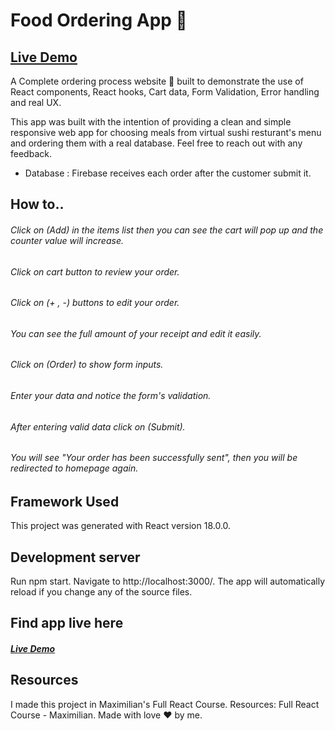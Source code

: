 # Food Ordering App 🍣
## [Live Demo](https://sushi-ordering-app-9224b.web.app/)

A Complete ordering process website 📱 built to demonstrate the use of React components, React hooks, Cart data, Form Validation, Error handling and real UX.


This app was built with the intention of providing a clean and simple responsive web app for choosing 
meals from virtual sushi resturant's menu and ordering them with a real database.
Feel free to reach out with any feedback.



- Database : Firebase receives each order after the customer submit it.

## How to..
###### Click on (Add) in the items list then you can see the cart will pop up and the counter value will increase. 
###### Click on cart button to review your order.
###### Click on (+ , -) buttons to edit your order.
###### You can see the full amount of your receipt and edit it easily. 
###### Click on (Order) to show form inputs.
###### Enter your data and notice the form's validation.
###### After entering valid data click on (Submit).
###### You will see "Your order has been successfully sent", then you will be redirected to homepage again.

## Framework Used
This project was generated with React version 18.0.0.

## Development server
Run npm start. Navigate to http://localhost:3000/. The app will automatically reload if you change any of the source files.


## Find app live here
##### [Live Demo](https://sushi-ordering-app-9224b.web.app/)

## Resources

I made this project in Maximilian's Full React Course.
Resources: Full React Course - Maximilian.
Made with love ❤️ by me.
